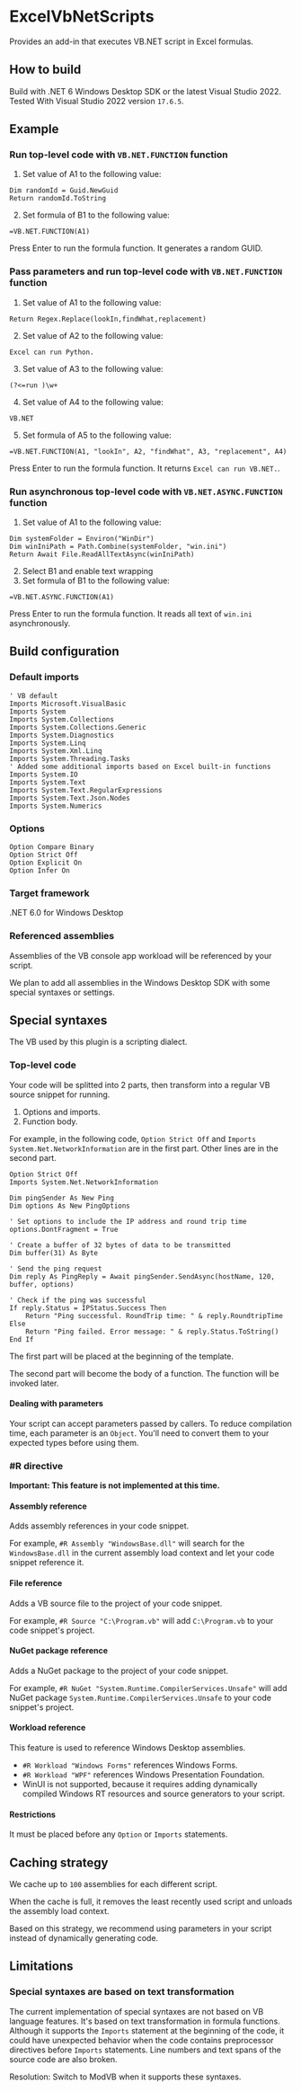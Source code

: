 # ExcelVbNetScripts
Provides an add-in that executes VB.NET script in Excel formulas.

## How to build
Build with .NET 6 Windows Desktop SDK or the latest Visual Studio 2022. Tested With Visual Studio 2022 version `17.6.5`.

## Example
### Run top-level code with `VB.NET.FUNCTION` function
1. Set value of A1 to the following value:
```vbnet
Dim randomId = Guid.NewGuid
Return randomId.ToString
```
2. Set formula of B1 to the following value:
```
=VB.NET.FUNCTION(A1)
```
Press Enter to run the formula function. It generates a random GUID.

### Pass parameters and run top-level code with `VB.NET.FUNCTION` function
1. Set value of A1 to the following value:
```vbnet
Return Regex.Replace(lookIn,findWhat,replacement)
```
2. Set value of A2 to the following value:
```
Excel can run Python.
```
3. Set value of A3 to the following value:
```
(?<=run )\w+
```
4. Set value of A4 to the following value:
```
VB.NET
```
5. Set formula of A5 to the following value:
```
=VB.NET.FUNCTION(A1, "lookIn", A2, "findWhat", A3, "replacement", A4)
```
Press Enter to run the formula function. It returns `Excel can run VB.NET.`.

### Run asynchronous top-level code with `VB.NET.ASYNC.FUNCTION` function
1. Set value of A1 to the following value:
```vbnet
Dim systemFolder = Environ("WinDir")
Dim winIniPath = Path.Combine(systemFolder, "win.ini")
Return Await File.ReadAllTextAsync(winIniPath)
```
2. Select B1 and enable text wrapping
3. Set formula of B1 to the following value:
```
=VB.NET.ASYNC.FUNCTION(A1)
```
Press Enter to run the formula function. It reads all text of `win.ini` asynchronously.

## Build configuration
### Default imports
```vbnet
' VB default
Imports Microsoft.VisualBasic
Imports System
Imports System.Collections
Imports System.Collections.Generic
Imports System.Diagnostics
Imports System.Linq
Imports System.Xml.Linq
Imports System.Threading.Tasks
' Added some additional imports based on Excel built-in functions
Imports System.IO
Imports System.Text
Imports System.Text.RegularExpressions
Imports System.Text.Json.Nodes
Imports System.Numerics
```

### Options 
```vbnet
Option Compare Binary
Option Strict Off
Option Explicit On
Option Infer On
```

### Target framework
.NET 6.0 for Windows Desktop

### Referenced assemblies
Assemblies of the VB console app workload will be referenced by your script. 

We plan to add all assemblies in the Windows Desktop SDK with some special syntaxes or settings.

## Special syntaxes
The VB used by this plugin is a scripting dialect.

### Top-level code
Your code will be splitted into 2 parts, then transform into a regular VB source snippet for running. 
1. Options and imports.
2. Function body.

For example, in the following code, `Option Strict Off` and `Imports System.Net.NetworkInformation` are in the first part. Other lines are in the second part.
```vbnet
Option Strict Off
Imports System.Net.NetworkInformation

Dim pingSender As New Ping
Dim options As New PingOptions

' Set options to include the IP address and round trip time
options.DontFragment = True

' Create a buffer of 32 bytes of data to be transmitted
Dim buffer(31) As Byte

' Send the ping request
Dim reply As PingReply = Await pingSender.SendAsync(hostName, 120, buffer, options)

' Check if the ping was successful
If reply.Status = IPStatus.Success Then
    Return "Ping successful. RoundTrip time: " & reply.RoundtripTime
Else
    Return "Ping failed. Error message: " & reply.Status.ToString()
End If
```

The first part will be placed at the beginning of the template.

The second part will become the body of a function. The function will be invoked later.

#### Dealing with parameters
Your script can accept parameters passed by callers. To reduce compilation time, each parameter is an `Object`. You'll need to convert them to your expected types before using them.

### #R directive
**Important: This feature is not implemented at this time.**

#### Assembly reference
Adds assembly references in your code snippet. 

For example, `#R Assembly "WindowsBase.dll"` will search for the `WindowsBase.dll` in the current assembly load context and let your code snippet reference it.

#### File reference
Adds a VB source file to the project of your code snippet. 

For example, `#R Source "C:\Program.vb"` will add `C:\Program.vb` to your code snippet's project.

#### NuGet package reference
Adds a NuGet package to the project of your code snippet. 

For example, `#R NuGet "System.Runtime.CompilerServices.Unsafe"` will add NuGet package `System.Runtime.CompilerServices.Unsafe` to your code snippet's project.

#### Workload reference
This feature is used to reference Windows Desktop assemblies.
- `#R Workload "Windows Forms"` references Windows Forms.
- `#R Workload "WPF"` references Windows Presentation Foundation.
- WinUI is not supported, because it requires adding dynamically compiled Windows RT resources and source generators to your script.

#### Restrictions
It must be placed before any `Option` or `Imports` statements.

## Caching strategy
We cache up to `100` assemblies for each different script. 

When the cache is full, it removes the least recently used script and unloads the assembly load context.

Based on this strategy, we recommend using parameters in your script instead of dynamically generating code.

## Limitations
### Special syntaxes are based on text transformation
The current implementation of special syntaxes are not based on VB language features. It's based on text transformation in formula functions. Although it supports the `Imports` statement at the beginning of the code, it could have unexpected behavior when the code contains preprocessor directives before `Imports` statements. Line numbers and text spans of the source code are also broken.

Resolution:
Switch to ModVB when it supports these syntaxes.
